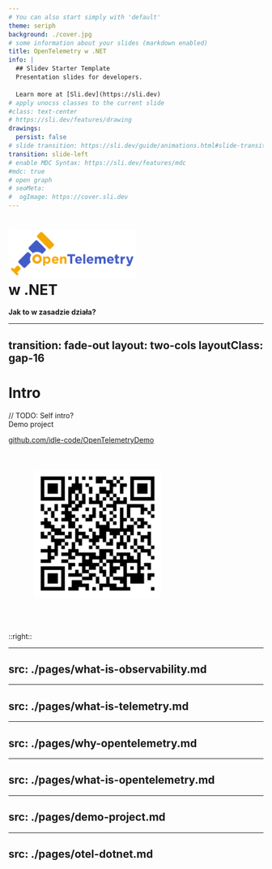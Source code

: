 ```yaml
---
# You can also start simply with 'default'
theme: seriph
background: ./cover.jpg
# some information about your slides (markdown enabled)
title: OpenTelemetry w .NET
info: |
  ## Slidev Starter Template
  Presentation slides for developers.

  Learn more at [Sli.dev](https://sli.dev)
# apply unocss classes to the current slide
#class: text-center
# https://sli.dev/features/drawing
drawings:
  persist: false
# slide transition: https://sli.dev/guide/animations.html#slide-transitions
transition: slide-left
# enable MDC Syntax: https://sli.dev/features/mdc
#mdc: true
# open graph
# seoMeta:
#  ogImage: https://cover.sli.dev
---
```


# <img style="display: inline; width: 50%" src="./opentelemetry-horizontal-color.svg"><br/>w .NET

**Jak to w zasadzie działa?**

<!--
TODO: Change background to something OTELish.
The last comment block of each slide will be treated as slide notes. It will be visible and editable in Presenter Mode along with the slide. [Read more in the docs](https://sli.dev/guide/syntax.html#notes)
-->


---
transition: fade-out
layout: two-cols
layoutClass: gap-16
---

# Intro


// TODO: Self intro?
<br>
Demo project 

<div>
  <a href="https://github.com/idle-code/OpenTelemetryDemo" target="_blank" class="slidev-icon-btn"><carbon:logo-github /></a>
  <a href="https://github.com/idle-code/OpenTelemetryDemo" target="_blank">github.com/idle-code/OpenTelemetryDemo</a>
</div>

<img style="margin: 10%" width="50%" src="./gh-qr-code.svg" />

::right::

<Toc text-sm minDepth="1" maxDepth="1" />


---
src: ./pages/what-is-observability.md
---

---
src: ./pages/what-is-telemetry.md
---

---
src: ./pages/why-opentelemetry.md
---

---
src: ./pages/what-is-opentelemetry.md
---

---
src: ./pages/demo-project.md
---

---
src: ./pages/otel-dotnet.md
---
